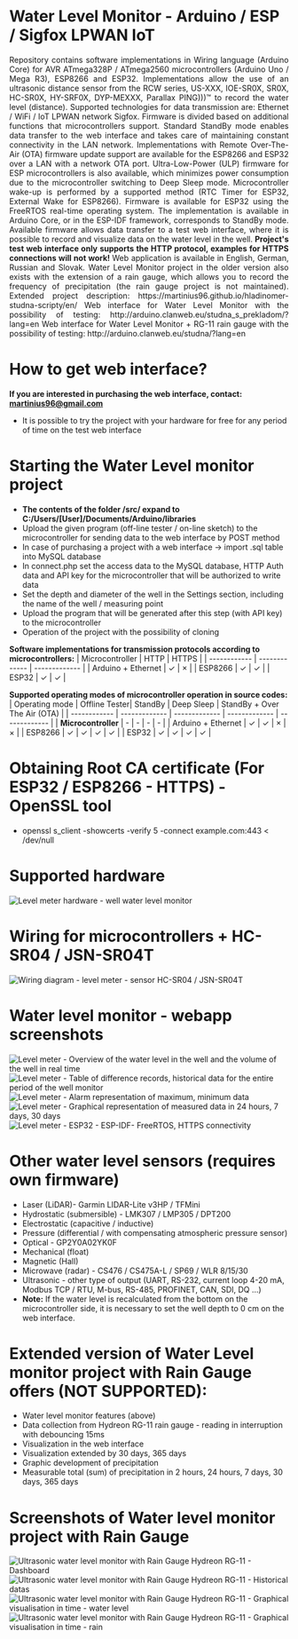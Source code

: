 # Water Level Monitor - Arduino / ESP / Sigfox LPWAN IoT
<p align="justify">
Repository contains software implementations in Wiring language (Arduino Core) for AVR ATmega328P / ATmega2560 microcontrollers (Arduino Uno / Mega R3), ESP8266 and ESP32.
Implementations allow the use of an ultrasonic distance sensor from the RCW series, US-XXX, IOE-SR0X, SR0X, HC-SR0X, HY-SRF0X, DYP-MEXXX, Parallax PING)))™ to record the water level (distance).
Supported technologies for data transmission are: Ethernet / WiFi / IoT LPWAN network Sigfox.
Firmware is divided based on additional functions that microcontrollers support.
Standard StandBy mode enables data transfer to the web interface and takes care of maintaining constant connectivity in the LAN network.
Implementations with Remote Over-The-Air (OTA) firmware update support are available for the ESP8266 and ESP32 over a LAN with a network OTA port.
Ultra-Low-Power (ULP) firmware for ESP microcontrollers is also available, which minimizes power consumption due to the microcontroller switching to Deep Sleep mode.
Microcontroller wake-up is performed by a supported method (RTC Timer for ESP32, External Wake for ESP8266).
Firmware is available for ESP32 using the FreeRTOS real-time operating system. The implementation is available in Arduino Core, or in the ESP-IDF framework, corresponds to StandBy mode.
Available firmware allows data transfer to a test web interface, where it is possible to record and visualize data on the water level in the well.
<b> Project's test web interface only supports the HTTP protocol, examples for HTTPS connections will not work! </b>
Web application is available in English, German, Russian and Slovak.
Water Level Monitor project in the older version also exists with the extension of a rain gauge, which allows you to record the frequency of precipitation (the rain gauge project is not maintained).
Extended project description: https://martinius96.github.io/hladinomer-studna-scripty/en/
Web interface for Water Level Monitor with the possibility of testing: http://arduino.clanweb.eu/studna_s_prekladom/?lang=en
Web interface for Water Level Monitor + RG-11 rain gauge with the possibility of testing: http://arduino.clanweb.eu/studna/?lang=en
</p>

# How to get web interface?
**If you are interested in purchasing the web interface, contact: martinius96@gmail.com**
* It is possible to try the project with your hardware for free for any period of time on the test web interface

# Starting the Water Level monitor project
* **The contents of the folder /src/ expand to C:/Users/[User]/Documents/Arduino/libraries**
* Upload the given program (off-line tester / on-line sketch) to the microcontroller for sending data to the web interface by POST method
* In case of purchasing a project with a web interface -> import .sql table into MySQL database
* In connect.php set the access data to the MySQL database, HTTP Auth data and API key for the microcontroller that will be authorized to write data
* Set the depth and diameter of the well in the Settings section, including the name of the well / measuring point
* Upload the program that will be generated after this step (with API key) to the microcontroller
* Operation of the project with the possibility of cloning

**Software implementations for transmission protocols according to microcontrollers:**
| Microcontroller | HTTP | HTTPS |
| ------------ | ------------- | ------------- |
| Arduino + Ethernet | ✓ | × |
| ESP8266 | ✓ | ✓ |
| ESP32 | ✓ | ✓ |

**Supported operating modes of microcontroller operation in source codes:**
| Operating mode | Offline Tester| StandBy | Deep Sleep | StandBy + Over The Air (OTA) |
| ------------ | ------------- | ------------- | ------------- | ------------- |
| **Microcontroller** | - | - | - | - |
| Arduino + Ethernet | ✓ | ✓ | × | × |
| ESP8266 | ✓ | ✓ | ✓ | ✓ |
| ESP32 | ✓ | ✓ | ✓ | ✓ |

# Obtaining Root CA certificate (For ESP32 / ESP8266 - HTTPS) - OpenSSL tool
* openssl s_client -showcerts -verify 5 -connect example.com:443 < /dev/null

# Supported hardware
![Level meter hardware - well water level monitor](https://i.imgur.com/RqUwKbw.jpg)
# Wiring for microcontrollers + HC-SR04 / JSN-SR04T
![Wiring diagram - level meter - sensor HC-SR04 / JSN-SR04T](https://i.imgur.com/O7QYERr.png)
# Water level monitor - webapp screenshots
![Level meter - Overview of the water level in the well and the volume of the well in real time](https://i.imgur.com/VMLOkiW.gif)
![Level meter - Table of difference records, historical data for the entire period of the well monitor](https://i.imgur.com/YrL0DG1.png)
![Level meter - Alarm representation of maximum, minimum data](https://i.imgur.com/FqqGV8o.png)
![Level meter - Graphical representation of measured data in 24 hours, 7 days, 30 days](https://i.imgur.com/3ynXOBb.png)
![Level meter - ESP32 - ESP-IDF- FreeRTOS, HTTPS connectivity](https://i.imgur.com/xyhyH8A.png)

# Other water level sensors (requires own firmware)
* Laser (LiDAR)- Garmin LIDAR-Lite v3HP / TFMini
* Hydrostatic (submersible) - LMK307 / LMP305 / DPT200
* Electrostatic (capacitive / inductive)
* Pressure (differential / with compensating atmospheric pressure sensor)
* Optical - GP2Y0A02YK0F 
* Mechanical (float)
* Magnetic (Hall)
* Microwave (radar) - CS476 / CS475A-L / SP69 / WLR 8/15/30
* Ultrasonic - other type of output (UART, RS-232, current loop 4-20 mA, Modbus TCP / RTU, M-bus, RS-485, PROFINET, CAN, SDI, DQ ...)
* **Note:** If the water level is recalculated from the bottom on the microcontroller side, it is necessary to set the well depth to 0 cm on the web interface.

# Extended version of Water Level monitor project with Rain Gauge offers (NOT SUPPORTED):
* Water level monitor features (above)
* Data collection from Hydreon RG-11 rain gauge - reading in interruption with debouncing 15ms
* Visualization in the web interface
* Visualization extended by 30 days, 365 days
* Graphic development of precipitation
* Measurable total (sum) of precipitation in 2 hours, 24 hours, 7 days, 30 days, 365 days

# Screenshots of Water level monitor project with Rain Gauge
![Ultrasonic water level monitor with Rain Gauge Hydreon RG-11 - Dashboard](https://i.imgur.com/9JfO3lg.png)
![Ultrasonic water level monitor with Rain Gauge Hydreon RG-11 - Historical datas](https://i.imgur.com/ZQGQntl.png)
![Ultrasonic water level monitor with Rain Gauge Hydreon RG-11 - Graphical visualisation in time - water level](https://i.imgur.com/aTd6o11.png)
![Ultrasonic water level monitor with Rain Gauge Hydreon RG-11 - Graphical visualisation in time - rain](https://i.imgur.com/b1h0Itj.png)
